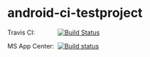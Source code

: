 # android-ci-testproject
Travis CI:&nbsp;&nbsp;&nbsp;&nbsp;&nbsp;&nbsp;&nbsp;&nbsp;&nbsp;&nbsp;&nbsp;&nbsp;&nbsp;[![Build Status](https://travis-ci.com/G00fY2/android-ci-testproject.svg?branch=master)](https://travis-ci.com/G00fY2/android-ci-testproject)

MS App Center:&nbsp;
[![Build status](https://build.appcenter.ms/v0.1/apps/19ee6362-c579-4b9e-a1ff-c27e948dfc99/branches/master/badge)](https://appcenter.ms)